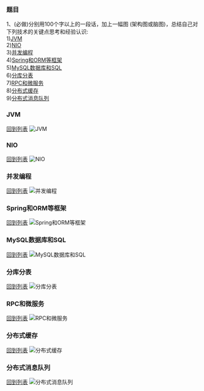 ### 题目
1、(必做)分别用100个字以上的一段话，加上一幅图 (架构图或脑图)，总结自己对下列技术的关键点思考和经验认识:  
1)[JVM](###JVM)  
2)[NIO](###NIO)  
3)[并发编程](###并发编程)  
4)[Spring和ORM等框架](###Spring和ORM等框架)  
5)[MySQL数据库和SQL](###MySQL数据库和SQL)  
6)[分库分表](###分库分表)  
7)[RPC和微服务](###RPC和微服务)  
8)[分布式缓存](###分布式缓存)  
9)[分布式消息队列](###分布式消息队列)

### JVM
[回到列表](###题目)
![JVM](./1_JVM.png)
### NIO
[回到列表](###题目)
![NIO](./2_NIO.png)
### 并发编程
[回到列表](###题目)
![并发编程](./3_并发编程.png)
### Spring和ORM等框架
[回到列表](###题目)
![Spring和ORM等框架](./4_Java相关框架.png)
### MySQL数据库和SQL
[回到列表](###题目)
![MySQL数据库和SQL](./5_MySQL数据库.png)
### 分库分表
[回到列表](###题目)
![分库分表](./6_分库分表.png)
### RPC和微服务
[回到列表](###题目)
![RPC和微服务](./7_RPC与微服务.png)
### 分布式缓存
[回到列表](###题目)
![分布式缓存](./8_分布式缓存.png)
### 分布式消息队列
[回到列表](###题目)
![分布式消息队列](./9_分布式消息队列.png)